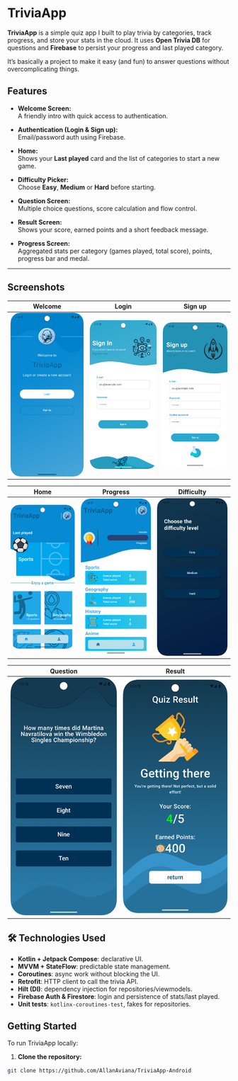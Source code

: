 # TriviaApp

**TriviaApp** is a simple quiz app I built to play trivia by categories, track progress, and store your stats in the cloud. It uses **Open Trivia DB** for questions and **Firebase** to persist your progress and last played category.

It’s basically a project to make it easy (and fun) to answer questions without overcomplicating things.

## Features

- **Welcome Screen:**  
  A friendly intro with quick access to authentication.

- **Authentication (Login & Sign up):**  
  Email/password auth using Firebase.

- **Home:**  
  Shows your **Last played** card and the list of categories to start a new game.

- **Difficulty Picker:**  
  Choose **Easy**, **Medium** or **Hard** before starting.

- **Question Screen:**  
  Multiple choice questions, score calculation and flow control.

- **Result Screen:**  
  Shows your score, earned points and a short feedback message.

- **Progress Screen:**  
  Aggregated stats per category (games played, total score), points, progress bar and medal.

---

## Screenshots

| Welcome | Login | Sign up |
|--------|-------|---------|
| <img src="images/Welcome.png" alt="Welcome" width="300"> | <img src="images/Login.png" alt="Login" width="300"> | <img src="images/Register.png" alt="Sign up" width="300"> |

| Home | Progress | Difficulty |
|------|----------|------------|
| <img src="images/Home.png" alt="Home" width="300"> | <img src="images/Progress.png" alt="Progress" width="300"> | <img src="images/Difficulty.png" alt="Difficulty" width="300"> |

| Question | Result |
|----------|--------|
| <img src="images/Question.png" alt="Question" width="300"> | <img src="images/Result.png" alt="Result" width="300"> |

## 🛠️ Technologies Used

- **Kotlin + Jetpack Compose**: declarative UI.
- **MVVM + StateFlow**: predictable state management.
- **Coroutines**: async work without blocking the UI.
- **Retrofit**: HTTP client to call the trivia API.
- **Hilt (DI)**: dependency injection for repositories/viewmodels.
- **Firebase Auth & Firestore**: login and persistence of stats/last played.
- **Unit tests**: `kotlinx-coroutines-test`, fakes for repositories.

## Getting Started

To run TriviaApp locally:

1. **Clone the repository:**

```bash
git clone https://github.com/AllanAviana/TriviaApp-Android
